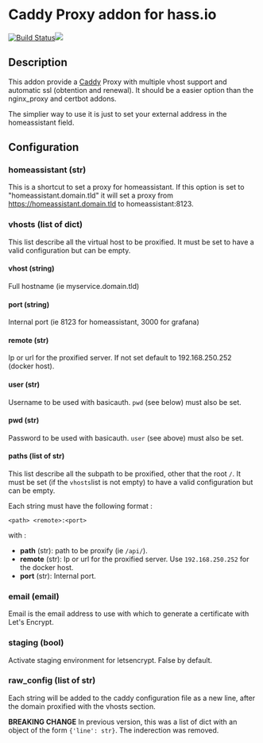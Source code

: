 # Caddy Proxy addon for hass.io
[![Build Status](https://travis-ci.org/bestlibre/hassio-addons.svg?branch=master)](https://travis-ci.org/bestlibre/hassio-addons)[![](https://images.microbadger.com/badges/version/bestlibre/armhf-caddy-proxy.svg)](https://microbadger.com/images/bestlibre/armhf-caddy-proxy "Get your own version badge on microbadger.com")

## Description

This addon provide a [Caddy](https://caddyserver.com/) Proxy with multiple vhost support and automatic ssl (obtention and renewal). It should be a easier option than the nginx_proxy and certbot addons.

The simplier way to use it is just to set your external address in the homeassistant field.

## Configuration
### homeassistant (str)

This is a shortcut to set a proxy for homeassistant. If this option is set to "homeassistant.domain.tld" it will set a proxy from https://homeassistant.domain.tld to homeassistant:8123.

### vhosts (list of dict)

This list describe all the virtual host to be proxified. It must be set to have a valid configuration but can be empty.

#### vhost (string)

Full hostname (ie myservice.domain.tld)

#### port (string)

Internal port (ie 8123 for homeassistant, 3000 for grafana)

#### remote (str)

Ip or url for the proxified server. If not set default to 192.168.250.252 (docker host).

#### user (str)

Username to be used with basicauth. `pwd` (see below) must also be set.

#### pwd (str)

Password to be used with basicauth. `user` (see above) must also be set.

#### paths (list of str)

This list describe all the subpath to be proxified, other that the root `/`. It must be set (if the `vhosts`list is not empty) to have a valid configuration but can be empty.

Each string must have the following format :

```
<path> <remote>:<port>
```

with :

- **path** (str): path to be proxify (ie `/api/`).
- **remote** (str): Ip or url for the proxified server. Use `192.168.250.252` for the docker host.
- **port** (str): Internal port.

### email (email)

Email is the email address to use with which to generate a certificate with Let's Encrypt.

### staging (bool)

Activate staging  environment for letsencrypt. False by default.

### raw_config (list of str)

Each string will be added to the caddy configuration file as a new line, after the domain proxified with the vhosts section.

**BREAKING CHANGE** In previous version, this was a list of dict with an object of the form `{'line': str}`. The inderection was removed.

